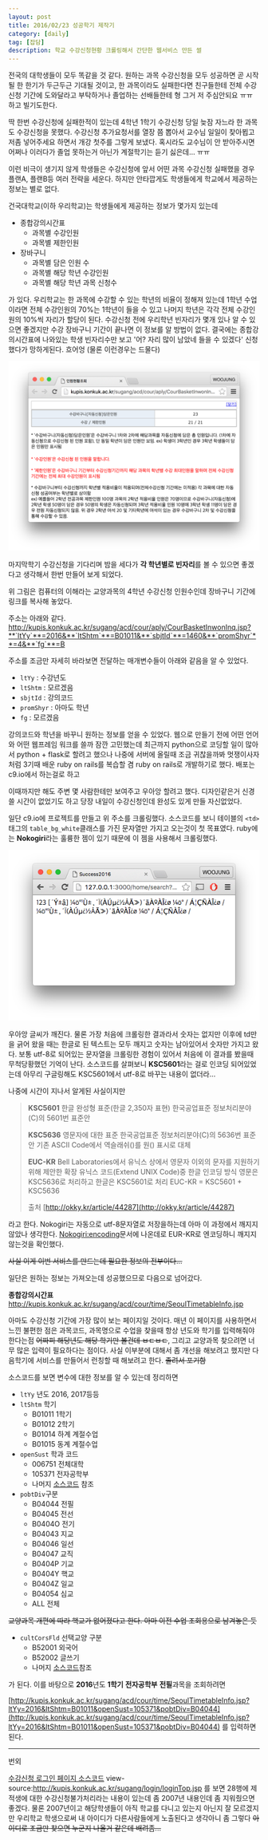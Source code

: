 ```yaml
---
layout: post
title: 2016/02/23 성공학기 제작기
category: [daily]
tag: [잡담]
description: 학교 수강신청현황 크롤링해서 간단한 웹서비스 만든 썰
---
```


전국의 대학생들이 모두 똑같을 것 같다. 원하는 과목 수강신청을 모두 성공하면 곧 시작될 한 한기가 두근두근 기대될 것이고, 한 과목이라도 실패한다면 친구들한테 전체 수강신청 기간에 도와달라고 부탁하거나 졸업하는 선배들한테 형 그거 저 주심안되요 ㅠㅠ 하고 빌기도한다.

딱 한번 수강신청에 실패한적이 있는데 4학년 1학기 수강신청 당일 늦잠 자느라 한 과목도 수강신청을 못했다. 수강신청 추가요청서를 열장 쯤 뽑아서 교수님 일일이 찾아뵙고 저좀 넣어주세요 하면서 개강 첫주를 그렇게 보냈다. 혹시라도 교수님이 안 받아주시면 어쩌나 이러다가 졸업 못하는거 아닌가 계절학기는 듣기 싫은데... ㅠㅠ 

이런 비극이 생기지 않게 학생들은 수강신청에 앞서 어떤 과목 수강신청 실패했을 경우 플랜A, 플랜B등 여러 전략을 세운다. 하지만 안타깝게도 학생들에게 학교에서 제공하는 정보는 별로 없다.

건국대학교(이하 우리학교)는 학생들에게 제공하는 정보가 몇가지 있는데 
  
  - 종합강의시간표
    - 과목별 수강인원
    - 과목별 제한인원
 - 장바구니
   - 과목별 담은 인원 수
   - 과목별 해당 학년 수강인원
   - 과목별 해당 학년 과목 신청수

가 있다. 우리학교는 한 과목에 수강할 수 있는 학년의 비율이 정해져 있는데 1학년 수업이라면 전체 수강인원의 70%는 1학년이 들을 수 있고 나머지 학년은 각각 전체 수강인원의 10%씩 자리가 할당이 된다. 수강신청 전에 우리학년 빈자리가 몇개 있나 알 수 있으면 좋겠지만 수강 장바구니 기간이 끝나면 이 정보를 알 방법이 없다. 결국에는 종합강의시간표에 나와있는 학생 빈자리수만 보고 '어? 자리 많이 남았네 들을 수 있겠다' 신청했다가 망하게된다. 흐어엉 (물론 이런경우는 드물다)

![예1](/images/daily/daily0/0.png)


마지막학기 수강신청을 기다리며 밤을 세다가 **각 학년별로 빈자리**를 볼 수 있으면 좋겠다고 생각해서 한번 만들어 보게 되었다.

위 그림은 컴퓨터의 이해라는 교양과목의 4학년 수강신청 인원수인데 장바구니 기간에 링크를 복사해 놓았다.

주소는 아래와 같다.
http://kupis.konkuk.ac.kr/sugang/acd/cour/aply/CourBasketInwonInq.jsp?**`ltYy`**=2016&**`ltShtm`**=B01011&**`sbjtId`**=1460&**`promShyr`**=4&**`fg`**=B

주소를 조금만 자세히 바라보면 전달하는 매개변수들이 아래와 같음을 알 수 있었다.

  - `ltYy` : 수강년도
  - `ltShtm` : 모르겠음
  - `sbjtId` : 강의코드
  - `promShyr` : 아마도 학년
  - `fg` : 모르겠음
  
강의코드와 학년을 바꾸니 원하는 정보를 얻을 수 있었다. 웹으로 만들기 전에 어떤 언어와 어떤 웹프레임 워크를 쓸까 잠깐 고민했는데 최근까지 python으로 코딩할 일이 많아서 python + flask로 할려고 했으나 나중에 서버에 올릴때 조금 귀찮을까봐 멋쟁이사자처럼 3기때 배운 ruby on rails를 복습할 겸 ruby on rails로 개발하기로 했다. 배포는 c9.io에서 하는걸로 하고

이때까지만 해도 주변 몇 사람한테만 보여주고 우아앙 할려고 했다. 디자인같은거 신경쓸 시간이 없었기도 하고 당장 내일이 수강신청인데 완성도 있게 만들 자신없었다.

일단 c9.io에 프로젝트를 만들고 위 주소를 크롤링했다. 소스코드를 보니 테이블의 `<td>` 태그의 `table_bg_white`클래스를 가진 문자열만 가지고 오는것이 첫 목표였다. ruby에는 **Nokogiri**라는 훌륭한 젬이 있기 때문에 이 젬을 사용해서 크롤링했다.

![예1](/images/daily/daily0/1.png)

우아앙 글씨가 깨진다. 물론 가장 처음에 크롤링한 결과라서 숫자는 없지만 이후에 td만을 긁어 왔을 때는 한글로 된 텍스트는 모두 깨지고 숫자는 남아있어서 숫자만 가지고 왔다. 보통 utf-8로 되어있는 문자열을 크롤링한 경험이 있어서 처음에 이 결과를 봤을때 무척당황했던 기억이 난다. 소스코드를 살펴보니 **KSC5601**라는 걸로 인코딩 되어있었는데 아무리 구글링해도 KSC5601에서 utf-8로 바꾸는 내용이 없더라... 

나중에 시간이 지나서 알게된 사실이지만

>
> **KSC5601**
>한글 완성형 표준(한글 2,350자 표현) 
>한국공업표준 정보처리분야(C)의 5601번 표준안 
>
> **KSC5636**
>영문자에 대한 표준 
>한국공업표준 정보처리분야(C)의 5636번 표준안 
>기존 ASCII Code에서 역슬래쉬(\)를 원(\) 표시로 대체 
>
> **EUC-KR**
>Bell Laboratories에서 유닉스 상에서 영문자 이외의 문자를 지원하기 위해 제안한 확장 유닉스 코드(Extend UNIX Code)중 한글 인코딩 방식 
>영문은 KSC5636로 처리하고 한글은 KSC5601로 처리 
>EUC-KR = KSC5601 + KSC5636 
>
> 출처 [http://okky.kr/article/44287](http://okky.kr/article/44287)
>

라고 한다. Nokogiri는 자동으로 utf-8문자열로 저장을하는데 아마 이 과정에서 깨지지 않았나 생각한다. [Nokogiri:encoding](http://www.nokogiri.org/tutorials/parsing_an_html_xml_document.html#encoding)문서에 나온데로 EUR-KR로 엔코딩하니 깨지지 않는것을 확인했다.

<del>사실 이게 이번 서비스를 만드는데 필요한 정보의 전부이다...</del>

일단은 원하는 정보는 가져오는데 성공했으므로 다음으로 넘어갔다.

**종합강의시간표**
http://kupis.konkuk.ac.kr/sugang/acd/cour/time/SeoulTimetableInfo.jsp

아마도 수강신청 기간에 가장 많이 보는 페이지일 것이다. 매년 이 페이지를 사용하면서 느낀 불편한 점은 과목코드, 과목명으로 수업을 찾을때 항상 년도와 학기를 입력해줘야 한다는점 <del>어짜피 해당년도 해당 학기만 볼건데 ㅂㄷㅂㄷ</del>, 그리고 교양과목 찾으려면 너무 많은 입력이 필요하다는 점이다. 사실 이부분에 대해서 좀 개선을 해보려고 했지만 다음학기에 서비스를 만들어서 런칭할 때 해보려고 한다. <del>졸려서 포기함</del>

소스코드를 보면 변수에 대한 정보를 알 수 있는데 정리하면

 - `ltYy` 년도 2016, 2017등등
 - `ltShtm` 학기
   - B01011 1학기
   - B01012 2학기
   - B01014 하계 계절수업
   - B01015 동계 계절수업
 - `openSust` 학과 코드
   - 006751 전체대학
   - 105371 전자공학부
   - 나머지 [소스코드](view-source:http://kupis.konkuk.ac.kr/sugang/acd/cour/time/SeoulTimetableInfo.jsp) 참조
 - `pobtDiv`구분
   - B04044 전필
   - B04045 전선
   - B0404O 전기
   - B04043 지교
   - B04046 일선
   - B04047 교직
   - B0404P 기교
   - B0404Y 핵교
   - B0404Z 일교
   - B04054 심교
   - ALL 전체

<del>교양과목 개편에 따라 핵교가 없어졌다고 한다. 아마 이전 수업 조회용으로 남겨놓은 듯</del>

 - `cultCorsFld` 선택교양 구분
   - B52001 외국어
   - B52002 글쓰기
   - 나머지 [소스코드](view-source:http://kupis.konkuk.ac.kr/sugang/acd/cour/time/SeoulTimetableInfo.jsp)참조
   
가 된다. 이를 바탕으로 **2016**년도 **1학기** **전자공학부** **전필**과목을 조회하려면

[http://kupis.konkuk.ac.kr/sugang/acd/cour/time/SeoulTimetableInfo.jsp?ltYy=2016&ltShtm=B01011&openSust=105371&pobtDiv=B04044](http://kupis.konkuk.ac.kr/sugang/acd/cour/time/SeoulTimetableInfo.jsp?ltYy=2016&ltShtm=B01011&openSust=105371&pobtDiv=B04044)
를 입력하면 된다.


---

번외

[수강신청 로그인 페이지 소스코드](view-source:http://kupis.konkuk.ac.kr/sugang/login/loginTop.jsp)
view-source:http://kupis.konkuk.ac.kr/sugang/login/loginTop.jsp
를 보면 28행에 제적생에 대한 수강신청불가처리라는 내용이 있는데 좀 2007년 내용인데 좀 지워줬으면 좋겠다. 물론 2007년이고 해당학생들이 아직 학교를 다니고 있는지 아닌지 잘 모르겠지만 우리학교 학생으로써 내 아이디가 다른사람들에게 노출된다고 생각아니 좀 그렇다 <del>아이디로 조금만 찾으면 누군지 나올거 같은데 배려좀...</del>